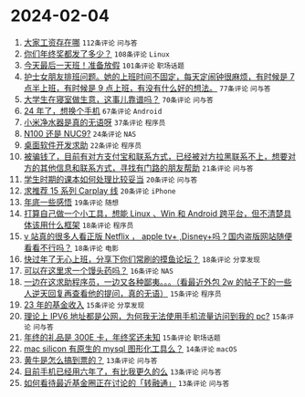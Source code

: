 # 2024-02-04

1. [大家工资存在哪](https://www.v2ex.com/t/1014004) `112条评论` `问与答`
1. [你们年终奖都发了多少？](https://www.v2ex.com/t/1014028) `108条评论` `Linux`
1. [今天最后一天班！准备放假](https://www.v2ex.com/t/1013969) `101条评论` `职场话题`
1. [护士女朋友排班问题。她的上班时间不固定，每天定闹钟很麻烦，有时候是 7 点半上班，有时候是 9 点上班，有没有什么好的想法。](https://www.v2ex.com/t/1013977) `77条评论` `问与答`
1. [大学生在寝室做生意，这事儿靠谱吗？](https://www.v2ex.com/t/1014037) `70条评论` `问与答`
1. [24 年了，想换个手机](https://www.v2ex.com/t/1014002) `67条评论` `Android`
1. [小米净水器是真的无语呀](https://www.v2ex.com/t/1014039) `37条评论` `程序员`
1. [N100 还是 NUC9?](https://www.v2ex.com/t/1013985) `24条评论` `NAS`
1. [桌面软件开发求助](https://www.v2ex.com/t/1014035) `22条评论` `程序员`
1. [被骗钱了，目前有对方支付宝和联系方式，已经被对方拉黑联系不上，想要对方的其他信息和联系方式，寻找有门路的朋友帮助](https://www.v2ex.com/t/1013979) `21条评论` `问与答`
1. [学生时期的课本如何处理比较妥当](https://www.v2ex.com/t/1014108) `20条评论` `问与答`
1. [求推荐 15 系列 Carplay 线](https://www.v2ex.com/t/1013973) `20条评论` `iPhone`
1. [年底一些感悟](https://www.v2ex.com/t/1013991) `19条评论` `随想`
1. [打算自己做一个小工具，想能 Linux 、Win 和 Android 跨平台，但不清楚具体该用什么框架](https://www.v2ex.com/t/1014087) `18条评论` `程序员`
1. [v 站真的很多人看正版 Netflix ， apple tv+ ,Disney+吗？国内盗版网站随便看看不行吗？](https://www.v2ex.com/t/1014082) `18条评论` `电影`
1. [快过年了无心上班，分享下你们常刷的摸鱼论坛？](https://www.v2ex.com/t/1013990) `18条评论` `分享发现`
1. [可以在这里求一个馒头药吗？](https://www.v2ex.com/t/1014015) `16条评论` `NAS`
1. [一边在这求助程序员，一边又各种鄙夷。。。（看最近外包 2w 的帖子下的一些人逆天回复再查看他的提问，真的无语）](https://www.v2ex.com/t/1014068) `15条评论` `程序员`
1. [23 年的基金收入](https://www.v2ex.com/t/1014029) `15条评论` `分享发现`
1. [理论上 IPV6 地址都是公网，为何我无法使用手机流量访问到我的 pc?](https://www.v2ex.com/t/1014000) `15条评论` `问与答`
1. [年终的礼品是 300E 卡，年终奖还未知](https://www.v2ex.com/t/1013981) `15条评论` `职场话题`
1. [mac silicon 有原生的 mysql 图形化工具么？](https://www.v2ex.com/t/1013967) `14条评论` `macOS`
1. [黄牛是怎么搞到票的？](https://www.v2ex.com/t/1014045) `13条评论` `问与答`
1. [目前手机已经用六年了，有比我更久的么](https://www.v2ex.com/t/1014038) `13条评论` `问与答`
1. [如何看待最近基金圈正在讨论的「转融通」](https://www.v2ex.com/t/1014014) `13条评论` `问与答`
